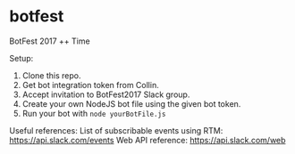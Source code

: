 # botfest
BotFest 2017 ++ Time

Setup:  
1. Clone this repo.
2. Get bot integration token from Collin.
3. Accept invitation to BotFest2017 Slack group.
4. Create your own NodeJS bot file using the given bot token.
5. Run your bot with `node yourBotFile.js`

Useful references:
List of subscribable events using RTM: https://api.slack.com/events
Web API reference: https://api.slack.com/web
